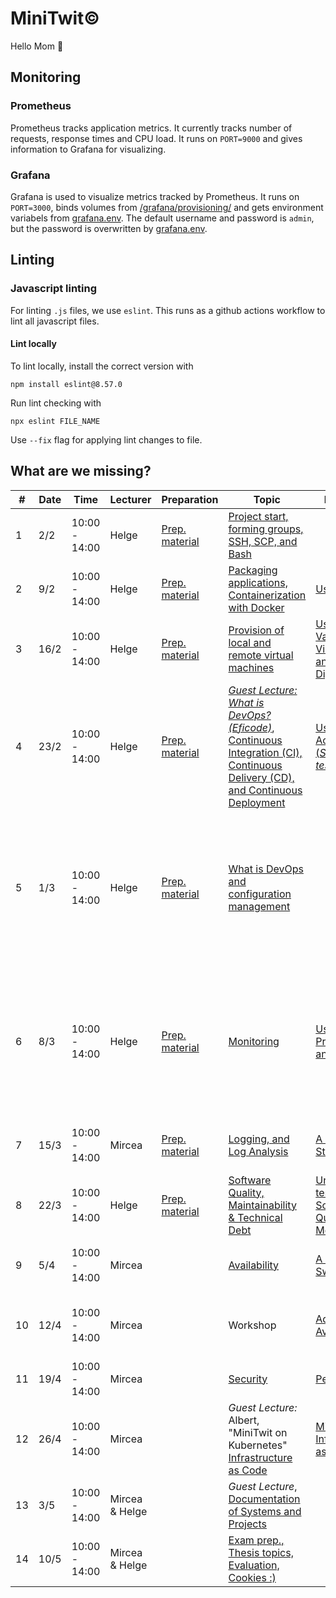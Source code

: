 # MiniTwit©️

Hello Mom 👋


## Monitoring
### Prometheus
Prometheus tracks application metrics. It currently tracks number of requests, response times and CPU load. It runs on `PORT=9000` and gives information to Grafana for visualizing. 

### Grafana
Grafana is used to visualize metrics tracked by Prometheus. It runs on `PORT=3000`, binds volumes from [/grafana/provisioning/](/grafana/provisioning/) and gets environment variabels from [grafana.env](/grafana/grafana.env). The default username and password is `admin`, but the password is overwritten by [grafana.env](/grafana/grafana.env). 


## Linting
### Javascript linting
For linting `.js` files, we use `eslint`. This runs as a github actions workflow to lint all javascript files. 

#### Lint locally
To lint locally, install the correct version with 
```
npm install eslint@8.57.0
```

Run lint checking with
```
npx eslint FILE_NAME
```
Use `--fix` flag for applying lint changes to file.

## What are we missing?
| # | Date | Time | Lecturer | Preparation | Topic | Exercises | Project Work | Done? | Notes |
|---|------|------|----------|-------------|-------|-----------|--------------|-------|-------|
| 1 | 2/2 | 10:00 - 14:00 | Helge | [Prep. material](https://github.com/itu-devops/lecture_notes/blob/master/sessions/session_01/README_PREP.md) | [Project start, forming groups, SSH, SCP, and Bash](https://github.com/itu-devops/lecture_notes/blob/master/sessions/session_01/Slides.md) | | [Refactor _ITU-MiniTwit_ to work on modern system](https://github.com/itu-devops/lecture_notes/blob/master/sessions/session_01/README_TASKS.md) | ✅ |
| 2 | 9/2 | 10:00 - 14:00 | Helge | [Prep. material](https://github.com/itu-devops/lecture_notes/blob/master/sessions/session_02/README_PREP.md) | [Packaging applications, Containerization with Docker](https://github.com/itu-devops/lecture_notes/blob/master/sessions/session_02/Slides.md) | [Using Docker](https://github.com/itu-devops/lecture_notes/blob/master/sessions/session_02/README_EXERCISE.md) | [Refactor _ITU-MiniTwit_ in another programming language and tech. stack](https://github.com/itu-devops/lecture_notes/blob/master/sessions/session_02/README_TASKS.md) | ✅ |
| 3 | 16/2 | 10:00 - 14:00 | Helge | [Prep. material](https://github.com/itu-devops/lecture_notes/blob/master/sessions/session_03/README_PREP.md) | [Provision of local and remote virtual machines](https://github.com/itu-devops/lecture_notes/blob/master/sessions/session_03/Slides.md) | [Using Vagrant, VirtualBox, and DigitalOcean](https://github.com/itu-devops/lecture_notes/blob/master/sessions/session_03/README_EXERCISE.md) | [Continue refactoring, deployment of your _ITU-MiniTwit_ to a remote server.](https://github.com/itu-devops/lecture_notes/blob/master/sessions/session_03/README_TASKS.md) | ✅ |
| 4 | 23/2 | 10:00 - 14:00 | Helge | [Prep. material](https://github.com/itu-devops/lecture_notes/blob/master/sessions/session_04/README_PREP.md) | [*Guest Lecture: What is DevOps? (Eficode)*](https://ituniversity.sharepoint.com/:b:/r/sites/2024DevOpsSoftwareEvolutionandSoftwareMaintenance9/Shared%20Documents/General/Guest%20Lectures/DevOps%20Culture%20and%20Agile%20Mindset-%20ITU.pdf?csf=1&web=1&e=QbXdrP), [Continuous Integration (CI), Continuous Delivery (CD), and Continuous Deployment](https://github.com/itu-devops/lecture_notes/blob/master/sessions/session_04/Slides.md) | [Using GitHub Actions CI (*Simulator test*)](https://github.com/itu-devops/lecture_notes/blob/master/sessions/session_04/README_EXERCISE.md) | [Continue refactoring, Setup CI & CD for reproducible builds, tests, delivery, and deployment](https://github.com/itu-devops/lecture_notes/blob/master/sessions/session_04/README_TASKS.md) | 🛠️ | CI/CD pipeline needs more work [#19](https://github.com/group-o-minitwit-2024/MiniTwit/issues/19) [#33](https://github.com/group-o-minitwit-2024/MiniTwit/issues/33)|
| 5 | 1/3 | 10:00 - 14:00 | Helge | [Prep. material](https://github.com/itu-devops/lecture_notes/blob/master/sessions/session_05/README_PREP.md) | [What is DevOps and configuration management](https://github.com/itu-devops/lecture_notes/blob/master/sessions/session_05/Slides.md) | | [Cleaning and polishing of your _ITU-MiniTwit_, introduction of DB abstraction layer, and entering maintenance (*Simulator starts*)](https://github.com/itu-devops/lecture_notes/blob/master/sessions/session_05/README_TASKS.md) | ❌ | Need to **1. introduce db abstraction layer [#46](https://github.com/group-o-minitwit-2024/MiniTwit/issues/46)** and **2. Consider how much we as a group adhere to the "Three Ways" [#47](https://github.com/group-o-minitwit-2024/MiniTwit/issues/47)** |
| 6 | 8/3 | 10:00 - 14:00 | Helge | [Prep. material](https://github.com/itu-devops/lecture_notes/blob/master/sessions/session_06/README_PREP.md) | [Monitoring](https://github.com/itu-devops/lecture_notes/blob/master/sessions/session_06/Slides.md) | [Using Prometheus and Grafana](https://github.com/itu-devops/lecture_notes/blob/master/sessions/session_06/README_EXERCISE.md) | [Add monitoring to your _ITU-MiniTwit_ and peer-review](https://github.com/itu-devops/lecture_notes/blob/master/sessions/session_06/README_TASKS.md) | 🛠️ | The basic infrastructure is there but it needs to track and visualize relevant information, and we need to expose our dashboard |
| 7 | 15/3 | 10:00 - 14:00 | Mircea | [Prep. material](https://github.com/itu-devops/lecture_notes/blob/master/sessions/session_08/README_PREP.md) | [Logging, and Log Analysis](https://github.com/itu-devops/lecture_notes/blob/master/sessions/session_08/Slides.md) | [A Basic EFK Stack](https://github.com/itu-devops/lecture_notes/blob/master/sessions/session_08/README_EXERCISE.md) | [Add logging to your _ITU-MiniTwit_ and UI Testing Each Others Systems](https://github.com/itu-devops/lecture_notes/blob/master/sessions/session_08/README_TASKS.md) | ❌ | We have no logging [#32](https://github.com/group-o-minitwit-2024/MiniTwit/issues/32) or UI testing [#48](https://github.com/group-o-minitwit-2024/MiniTwit/issues/48)|
| 8 | 22/3 | 10:00 - 14:00 | Helge | [Prep. material](https://github.com/itu-devops/lecture_notes/blob/master/sessions/session_07/README_PREP.md) | [Software Quality, Maintainability & Technical Debt](https://github.com/itu-devops/lecture_notes/blob/master/sessions/session_07/Slides.md) | [Understand tests and SonarQube Quality Model.](https://github.com/itu-devops/lecture_notes/blob/master/sessions/session_07/README_EXERCISE.md) | [Enhancing CI/CD setup with test suite and static code analysis](https://github.com/itu-devops/lecture_notes/blob/master/sessions/session_07/README_TASKS.md) | 🛠️ | We have some |
| 9 | 5/4 | 10:00 - 14:00 | Mircea | | [Availability](https://github.com/itu-devops/lecture_notes/blob/master/sessions/session_10/Slides.md) | [A Basic Swarm](https://github.com/itu-devops/lecture_notes/blob/master/sessions/session_10/README_EXERCISE.md) | [Isolate components into services/containers/VMs](https://github.com/itu-devops/lecture_notes/blob/master/sessions/session_10/README_TASKS.md) | ❌ | Our app is an entangled spaghetti mess |
| 10 | 12/4 | 10:00 - 14:00 | Mircea | | Workshop | [Advanced Availability](https://github.com/itu-devops/lecture_notes/blob/master/sessions/session_12/Slides.md) | Continue isolation of components into services/containers/VMs and Fix reported problems | |
| 11 | 19/4 | 10:00 - 14:00 | Mircea | | [Security](https://github.com/itu-devops/lecture_notes/blob/master/sessions/session_09/Slides.md) | [Pentesting](https://github.com/itu-devops/lecture_notes/blob/master/sessions/session_09/README_EXERCISE.md) | [Security Hardening](https://github.com/itu-devops/lecture_notes/blob/master/sessions/session_09/README_TASKS.md) |
| 12 | 26/4 | 10:00 - 14:00 | Mircea | | *Guest Lecture:* Albert, "MiniTwit on Kubernetes" [Infrastructure as Code](https://github.com/itu-devops/lecture_notes/blob/master/sessions/session_12/IaC.pdf) | [MiniTwit Infrastructure as Code](https://github.com/itu-devops/lecture_notes/blob/master/sessions/session_12/README_EXERCISE.md) | [Encode your infrastructure setup](https://github.com/itu-devops/lecture_notes/blob/master/sessions/session_12/README_TASKS.md) |
| 13 | 3/5 | 10:00 - 14:00 | Mircea & Helge | | *Guest Lecture*, [Documentation of Systems and Projects](https://github.com/itu-devops/lecture_notes/blob/master/sessions/session_13/Architectural_Documentation.pdf) | | *Simulator stops*. Write report. |
| 14 | 10/5 | 10:00 - 14:00 | Mircea & Helge | | [Exam prep., Thesis topics, Evaluation, Cookies :)](https://github.com/itu-devops/lecture_notes/blob/master/sessions/session_14/Slides.md) | | Write report. |
